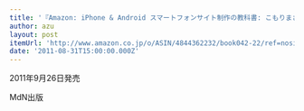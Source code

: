 ```yaml
---
title: '『Amazon: iPhone & Android スマートフォンサイト制作の教科書: こもりまさあき, 谷拓樹, 石本光司, いちがみトモロヲ』'
author: azu
layout: post
itemUrl: 'http://www.amazon.co.jp/o/ASIN/4844362232/book042-22/ref=nosim'
date: '2011-08-31T15:00:00.000Z'
---
```

2011年9月26日発売

MdN出版
